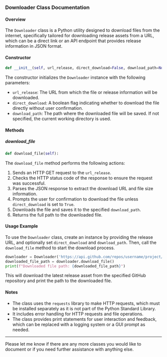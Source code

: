 ### Downloader Class Documentation

#### Overview
The `Downloader` class is a Python utility designed to download files from the internet, specifically tailored for downloading release assets from a URL, which can be a direct link or an API endpoint that provides release information in JSON format.

#### Constructor
```python
def __init__(self, url_release, direct_download=False, download_path=None):
```
The constructor initializes the `Downloader` instance with the following parameters:
- `url_release`: The URL from which the file or release information will be downloaded.
- `direct_download`: A boolean flag indicating whether to download the file directly without user confirmation.
- `download_path`: The path where the downloaded file will be saved. If not specified, the current working directory is used.

#### Methods
##### download_file
```python
def download_file(self):
```
The `download_file` method performs the following actions:
1. Sends an HTTP GET request to the `url_release`.
2. Checks the HTTP status code of the response to ensure the request was successful.
3. Parses the JSON response to extract the download URL and file size information.
4. Prompts the user for confirmation to download the file unless `direct_download` is set to `True`.
5. Downloads the file and saves it to the specified `download_path`.
6. Returns the full path to the downloaded file.

#### Usage Example
To use the `Downloader` class, create an instance by providing the release URL, and optionally set `direct_download` and `download_path`. Then, call the `download_file` method to start the download process.

```python
downloader = Downloader('https://api.github.com/repos/username/project/releases/latest')
downloaded_file_path = downloader.download_file()
print(f"Downloaded file path: {downloaded_file_path}")
```

This will download the latest release asset from the specified GitHub repository and print the path to the downloaded file.

#### Notes
- The class uses the `requests` library to make HTTP requests, which must be installed separately as it is not part of the Python Standard Library.
- It includes error handling for HTTP requests and file operations.
- The class provides print statements for user interaction and feedback, which can be replaced with a logging system or a GUI prompt as needed.

---

Please let me know if there are any more classes you would like to document or if you need further assistance with anything else.